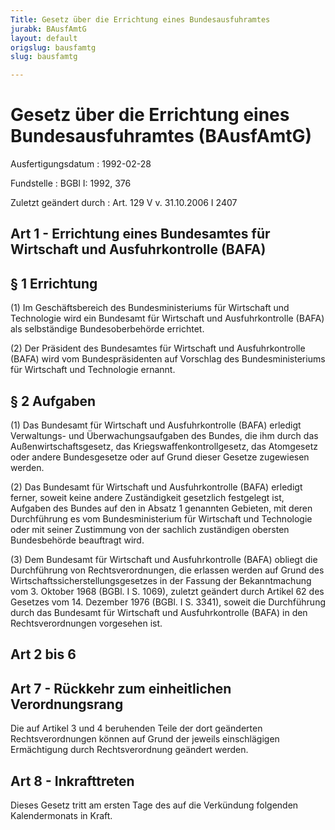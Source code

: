 ```yaml
---
Title: Gesetz über die Errichtung eines Bundesausfuhramtes
jurabk: BAusfAmtG
layout: default
origslug: bausfamtg
slug: bausfamtg

---
```


# Gesetz über die Errichtung eines Bundesausfuhramtes (BAusfAmtG)

Ausfertigungsdatum
:   1992-02-28

Fundstelle
:   BGBl I: 1992, 376

Zuletzt geändert durch
:   Art. 129 V v. 31.10.2006 I 2407


## Art 1 - Errichtung eines Bundesamtes für Wirtschaft und Ausfuhrkontrolle (BAFA)



## § 1 Errichtung

(1) Im Geschäftsbereich des Bundesministeriums für Wirtschaft und
Technologie wird ein Bundesamt für Wirtschaft und Ausfuhrkontrolle
(BAFA) als selbständige Bundesoberbehörde errichtet.

(2) Der Präsident des Bundesamtes für Wirtschaft und Ausfuhrkontrolle
(BAFA) wird vom Bundespräsidenten auf Vorschlag des Bundesministeriums
für Wirtschaft und Technologie ernannt.


## § 2 Aufgaben

(1) Das Bundesamt für Wirtschaft und Ausfuhrkontrolle (BAFA) erledigt
Verwaltungs- und Überwachungsaufgaben des Bundes, die ihm durch das
Außenwirtschaftsgesetz, das Kriegswaffenkontrollgesetz, das Atomgesetz
oder andere Bundesgesetze oder auf Grund dieser Gesetze zugewiesen
werden.

(2) Das Bundesamt für Wirtschaft und Ausfuhrkontrolle (BAFA) erledigt
ferner, soweit keine andere Zuständigkeit gesetzlich festgelegt ist,
Aufgaben des Bundes auf den in Absatz 1 genannten Gebieten, mit deren
Durchführung es vom Bundesministerium für Wirtschaft und Technologie
oder mit seiner Zustimmung von der sachlich zuständigen obersten
Bundesbehörde beauftragt wird.

(3) Dem Bundesamt für Wirtschaft und Ausfuhrkontrolle (BAFA) obliegt
die Durchführung von Rechtsverordnungen, die erlassen werden auf Grund
des Wirtschaftssicherstellungsgesetzes in der Fassung der
Bekanntmachung vom 3. Oktober 1968 (BGBl. I S. 1069), zuletzt geändert
durch Artikel 62 des Gesetzes vom 14. Dezember 1976 (BGBl. I S. 3341),
soweit die Durchführung durch das Bundesamt für Wirtschaft und
Ausfuhrkontrolle (BAFA) in den Rechtsverordnungen vorgesehen ist.


## Art 2 bis 6



## Art 7 - Rückkehr zum einheitlichen Verordnungsrang

Die auf Artikel 3 und 4 beruhenden Teile der dort geänderten
Rechtsverordnungen können auf Grund der jeweils einschlägigen
Ermächtigung durch Rechtsverordnung geändert werden.


## Art 8 - Inkrafttreten

Dieses Gesetz tritt am ersten Tage des auf die Verkündung folgenden
Kalendermonats in Kraft.

